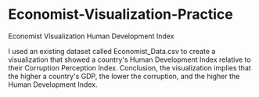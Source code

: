 # Economist-Visualization-Practice
Economist Visualization Human Development Index

I used an existing dataset called Economist_Data.csv to create a visualization that showed a country's 
Human Development Index relative to their Corruption Perception Index. Conclusion, the visualization implies 
that the higher a country's GDP, the lower the corruption, and the higher the Human Development Index.
